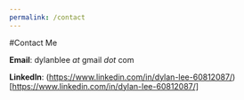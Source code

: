 ```yaml
---
permalink: /contact
---
```


#Contact Me

**Email**: dylanblee *at* gmail *dot* com

**LinkedIn**: (https://www.linkedin.com/in/dylan-lee-60812087/)[https://www.linkedin.com/in/dylan-lee-60812087/]

